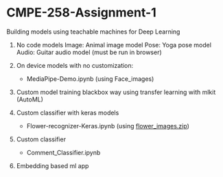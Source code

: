 # CMPE-258-Assignment-1
Building models using teachable machines for Deep Learning

1. No code models
   Image: Animal image model
   Pose: Yoga pose model
   Audio: Guitar audio model (must be run in browser)

2. On device models with no customization:
   - MediaPipe-Demo.ipynb (using Face_images)

3. Custom model training blackbox way using transfer learning with mlkit (AutoML)

4. Custom classifier with keras models
   - Flower-recognizer-Keras.ipynb (using [flower_images.zip](https://www.kaggle.com/datasets/imsparsh/flowers-dataset))

6. Custom classifier
   - Comment_Classifier.ipynb

8. Embedding based ml app

